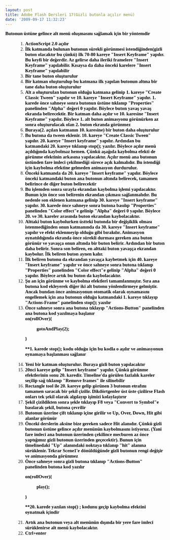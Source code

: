 ```yaml
---
layout: post
title: Adobe Flash Dersleri 17(Gizli butonla açılır menü)
date: '2009-09-17 11:32:23'
---
```


<p style="font-family:Calibri;font-size:11pt;margin:0;"><span style="color:#000000;"><strong>Butonun üstüne gelince alt menü oluşmasını sağlamak için bir yöntemdir</strong></span></p>

<p style="font-family:Calibri;font-size:11pt;margin:0;"><span style="color:#000000;"><strong>
</strong></span>
<ol style="margin-left:.3902in;direction:ltr;unicode-bidi:embed;margin-top:&amp;margin-bottom:0;font-family:Calibri;font-size:11pt;"><span style="color:#000000;"><strong> </strong></span>
	<li style="margin-top:0;margin-bottom:0;vertical-align:middle;"><span style="font-family:Calibri;font-size:11pt;"><span style="color:#000000;"><strong>ActionScript 2.0 açılır</strong></span></span></li>
<span style="color:#000000;"><strong> </strong></span>
	<li style="margin-top:0;margin-bottom:0;vertical-align:middle;"><span style="font-family:Calibri;font-size:11pt;"><span style="color:#000000;"><strong>İlk katmanda bulunan butonun      sürekli görünmesi istendiğinden(gizli buton olacaktır bu çünkü) ilk 70-80      kareye "Insert Keyframe" yapılır. Bu keyfi bir değerdir. Az      gelirse daha ileriki framelere "Insert Keyframe" yapılabilir. Kısaysa      da daha önceki karelere "Insert Keyframe" yapılabilir</strong></span></span></li>
<span style="color:#000000;"><strong> </strong></span>
	<li style="margin-top:0;margin-bottom:0;vertical-align:middle;"><span style="font-family:Calibri;font-size:11pt;"><span style="color:#000000;"><strong>Bir tane buton oluşturulur</strong></span></span></li>
<span style="color:#000000;"><strong> </strong></span>
	<li style="margin-top:0;margin-bottom:0;vertical-align:middle;"><span style="font-family:Calibri;font-size:11pt;"><span style="color:#000000;"><strong>Bir katman oluşturulup bu      katmana ilk yapılan butonun altına bir tane daha buton oluşturulur</strong></span></span></li>
<span style="color:#000000;"><strong> </strong></span>
	<li style="margin-top:0;margin-bottom:0;vertical-align:middle;"><span style="font-family:Calibri;font-size:11pt;"><span style="color:#000000;"><strong>Alt a oluşturulan butonun      olduğu katmana gelinip 1. kareye "Create Classic Tween" yapılır      ve 10. kareye "Insert Keyframe" yapılır. 1. karede önce sahneye      sonra butonun üstüne tıklanıp "Properties" panelinden      "Alpha" değeri 0 yapılır. Böylece buton yavaş yavaş ekranda      belirecektir. Bir katman daha açılır ve 10. karesine "Insert      Keyframe" yapılır. Böylece 1. alt buton animasyonu görünürken az      sonra oluşturulacak olan 2. buton ekranda görünmez</strong></span></span></li>
<span style="color:#000000;"><strong> </strong></span>
	<li style="margin-top:0;margin-bottom:0;vertical-align:middle;"><span style="font-family:Calibri;font-size:11pt;"><span style="color:#000000;"><strong>Buraya(2. açılan katmanın 10.      karesine) bir buton daha oluşturulur</strong></span></span></li>
<span style="color:#000000;"><strong> </strong></span>
	<li style="margin-top:0;margin-bottom:0;vertical-align:middle;"><span style="font-family:Calibri;font-size:11pt;"><span style="color:#000000;"><strong>Bu butona da tween eklenir.      10. kareye "Create Classic Tween" yapılır. 20. kareye      "Insert keyframe" yapılır. Ardından bu katmandaki 20. kareye tıklanıp      stop(); yazılır. Böylece açılır menü açıldığında kaybolmaz hemen. Çünkü aşağıda      kaybolma efekti de görünme efektinin arkasına yapılacaktır. Açılır menü      ana butonun üstünden fare imleci çekilmediği sürece açık kalmalıdır. Bu      istendiği için kaybolma efektine gelmeden animasyon durdurulur.</strong></span></span></li>
<span style="color:#000000;"><strong> </strong></span>
	<li style="margin-top:0;margin-bottom:0;vertical-align:middle;"><span style="font-family:Calibri;font-size:11pt;"><span style="color:#000000;"><strong>Önceki katmanda da 20. kareye      "Insert keyframe" yapılır. Böylece önceki katmandaki buton ana      butonun altında belirecek, tamamen belirince de diğer buton belirecektir</strong></span></span></li>
<span style="color:#000000;"><strong> </strong></span>
	<li style="margin-top:0;margin-bottom:0;vertical-align:middle;"><span style="font-family:Calibri;font-size:11pt;"><span style="color:#000000;"><strong>Bu işlemden sonra sırayla      ekrandan kaybolma işlemi yapılacaktır. Bunun için önce son belirenin      ekrandan çıkması sağlanmalıdır. Bu nedenle son eklenen katmana gelinip 30.      kareye "Insert keyframe" yapılır. 30. karede önce sahneye sonra      butona basılıp "Properties" panelinden "Color effect"e      gelinip "Alpha" değeri 0 yapılır. Böylece 20. ve 30. kareler      arasında buton ekrandan kaybolacaktır. </strong></span></span></li>
<span style="color:#000000;"><strong> </strong></span>
	<li style="margin-top:0;margin-bottom:0;vertical-align:middle;"><span style="font-family:Calibri;font-size:11pt;"><span style="color:#000000;"><strong>Alttaki buton kaybolurken      üstteki butonda bir değişiklik olması istenmediğinden onun katmanında da      30. kareye "Insert keyframe" yapılır ve efekt eklenmeyip olduğu      gibi bırakılır. Animasyon oynatıldığında ekranda önce sürekli durması      gereken ana buton görünür ve yavaşça onun altında bir buton belirir. Ardından      bir buton daha belirir. Sonra son beliren, en alttaki buton yavaşça      ekrandan kaybolur. İlk beliren buton aynen kalır.</strong></span></span></li>
<span style="color:#000000;"><strong> </strong></span>
	<li style="margin-top:0;margin-bottom:0;vertical-align:middle;"><span style="font-family:Calibri;font-size:11pt;"><span style="color:#000000;"><strong>İlk beliren butonu da      ekrandan yavaşça kaybetmek için 40. kareye "Insert keyframe" yapılır      ve önce sahneye sonra butona tıklanıp "Properties" panelinden      "Color effect"e gelinip "Alpha" değeri 0 yapılır.      Böylece artık bu buton da kaybolacaktır. </strong></span></span></li>
<span style="color:#000000;"><strong> </strong></span>
	<li style="margin-top:0;margin-bottom:0;vertical-align:middle;"><span style="font-family:Calibri;font-size:11pt;"><span style="color:#000000;"><strong>Şu an için görünme ve      kaybolma efektleri tamamlanmıştır. Sıra ana butona kod ekleyerek diğer iki      alt butonu yönlendirmeye gelmiştir. Ancak bundan önce animasyonun otomatik      olarak oynamasını engellemek için ana butonun olduğu katmandaki 1. kareye      tıklayıp "Actions-Frame" panelinden stop(); yazılır</strong></span></span></li>
<span style="color:#000000;"><strong> </strong></span>
	<li style="margin-top:0;margin-bottom:0;vertical-align:middle;"><span style="font-family:Calibri;font-size:11pt;"><span style="color:#000000;"><strong>Önce sahneye sonra ana butona      tıklayıp "Actions-Button" panelinden ana butona kod yazılmaya başlanır</strong></span></span></li>
<span style="color:#000000;"><strong> </strong></span>
<p style="font-family:Calibri;font-size:11pt;margin:0;"><span style="color:#000000;"><strong>on(rollOver){</strong></span></p>

<span style="color:#000000;"><strong> </strong></span>
<p style="font-family:Calibri;font-size:11pt;margin:0 0 0 .375in;"><span style="color:#000000;"><strong>gotoAndPlay(2);</strong></span></p>

<span style="color:#000000;"><strong> </strong></span>
<p style="font-family:Calibri;font-size:11pt;margin:0;"><span style="color:#000000;"><strong>}</strong></span></p>

<span style="color:#000000;"><strong> </strong></span>
<p style="font-family:Calibri;font-size:11pt;margin:0;"><span style="color:#000000;"><strong>**1. karede stop();  kodu olduğu için bu kodla o aşılır ve animasyonun oynamaya başlanması sağlanır</strong></span></p>

<span style="color:#000000;"><strong> </strong></span>
	<li style="margin-top:0;margin-bottom:0;vertical-align:middle;"><span style="font-family:Calibri;font-size:11pt;"><span style="color:#000000;"><strong>Yeni bir katman oluşturulur.      Buraya gizli buton yapılacaktır</strong></span></span></li>
<span style="color:#000000;"><strong> </strong></span>
	<li style="margin-top:0;margin-bottom:0;vertical-align:middle;"><span style="font-family:Calibri;font-size:11pt;"><span style="color:#000000;"><strong>20nci kareye gelip      "Insert keyframe" yapılır. Çünkü görünme efektlerinin sonu 20.      karedir. Timeline'da görülen fazlalık kareler seçilip sağ tıklanıp      "Remove frames" ile silinebilir</strong></span></span></li>
<span style="color:#000000;"><strong> </strong></span>
	<li style="margin-top:0;margin-bottom:0;vertical-align:middle;"><span style="font-family:Calibri;font-size:11pt;"><span style="color:#000000;"><strong>Rectangle tool ile 20. kareye      gelip görünen 3 butonun etrafını tamamen saracak bir şekil çizilir.      Dikdörtgenler üst üste çizilirse Flash onları tek şekil olarak algılayıp işimizi      kolaylaştırır</strong></span></span></li>
<span style="color:#000000;"><strong> </strong></span>
	<li style="margin-top:0;margin-bottom:0;vertical-align:middle;"><span style="font-family:Calibri;font-size:11pt;"><span style="color:#000000;"><strong>Şekil çizildikten sonra şekle      tıklayıp F8 veya "Convert to Symbol"e basılarak şekil, butona      çevrilir</strong></span></span></li>
<span style="color:#000000;"><strong> </strong></span>
	<li style="margin-top:0;margin-bottom:0;vertical-align:middle;"><span style="font-family:Calibri;font-size:11pt;"><span style="color:#000000;"><strong>Butonun üzerine çift tıklanıp      içine girilir ve Up, Over, Down, Hit gibi alanlar görünür</strong></span></span></li>
<span style="color:#000000;"><strong> </strong></span>
	<li style="margin-top:0;margin-bottom:0;vertical-align:middle;"><span style="font-family:Calibri;font-size:11pt;"><span style="color:#000000;"><strong>Önceki derslerin aksine bize      gereken sadece Hit alanıdır. Çünkü gizli butonun üstüne gelince açılır      menünün kaybolmasını istiyoruz. (Yani fare imleci ana butonun üzerinden      çekilince mecburen az önce yaptığımız gizli butonun üzerinden geçecektir).      Bunun için timelinedaki "Up" alanındaki noktaya tıklanıp      "hit" alanına sürüklenir. Tekrar Scene1'e dönüldüğünde gizli      butonun rengi değişir ve animasyonda görünmez</strong></span></span></li>
<span style="color:#000000;"><strong> </strong></span>
	<li style="margin-top:0;margin-bottom:0;vertical-align:middle;"><span style="font-family:Calibri;font-size:11pt;"><span style="color:#000000;"><strong>Önce sahneye sonra gizli      butona tıklanıp "Actions-Button" panelinden butona kod yazılır</strong></span></span></li>
<span style="color:#000000;"><strong> </strong></span>
<p style="font-family:Calibri;font-size:11pt;margin:0;"><span style="color:#000000;"><strong>on(rollOver){</strong></span></p>

<span style="color:#000000;"><strong> </strong></span>
<p style="font-family:Calibri;font-size:11pt;margin:0 0 0 .375in;"><span style="color:#000000;"><strong>play();</strong></span></p>

<span style="color:#000000;"><strong> </strong></span>
<p style="font-family:Calibri;font-size:11pt;margin:0;"><span style="color:#000000;"><strong>}</strong></span></p>

<span style="color:#000000;"><strong> </strong></span>
<p style="font-family:Calibri;font-size:11pt;margin:0;"><span style="color:#000000;"><strong>**20. karede  yazılan stop() ; kodunu geçip kaybolma efektini oynatmak içindir</strong></span></p>

<span style="color:#000000;"><strong> </strong></span>
	<li style="margin-top:0;margin-bottom:0;vertical-align:middle;"><span style="font-family:Calibri;font-size:11pt;"><span style="color:#000000;"><strong>Artık ana butonun veya alt      menünün dışında bir yere fare imleci sürüklenirse alt menü kaybolacaktır. </strong></span></span></li>
<span style="color:#000000;"><strong> </strong></span>
	<li style="margin-top:0;margin-bottom:0;vertical-align:middle;"><span style="font-family:Calibri;font-size:11pt;"><span style="color:#000000;"><strong>Ctrl+enter</strong></span></span></li>
<span style="color:#000000;"><strong> </strong></span>
<p style="font-family:Calibri;font-size:11pt;margin:0;"><span style="color:#000000;"><strong> </strong></span></p>

<span style="color:#000000;"><strong> </strong></span>
<p style="font-family:Calibri;font-size:11pt;margin:0;"><span style="color:#000000;"><strong> </strong></span></p>

<span style="color:#000000;"><strong> </strong></span>
<p style="font-family:Calibri;font-size:11pt;margin:0;"><span style="color:#000000;"><strong> </strong></span></p>

<span style="color:#000000;"><strong> </strong></span>
<p style="font-family:Calibri;font-size:11pt;margin:0;"><span style="color:#000000;"><strong> </strong></span></p>

<span style="color:#000000;"><strong> </strong></span>
<p style="font-family:Calibri;font-size:11pt;margin:0;"><span style="color:#000000;"><strong> </strong></span></p>

<span style="color:#000000;"><strong> </strong></span>
<p style="font-family:Calibri;font-size:11pt;margin:0;"><span style="color:#000000;"><strong> </strong></span></p>

<span style="color:#000000;"><strong> </strong></span>
<p style="font-family:Calibri;font-size:11pt;margin:0;"><span style="color:#000000;"><strong> </strong></span></p>

<span style="color:#000000;"><strong> </strong></span>
<p style="font-family:Calibri;font-size:11pt;margin:0;"><span style="color:#000000;"><strong> </strong></span></p>

<span style="color:#000000;"><strong> </strong></span>
<p style="font-family:Calibri;font-size:11pt;margin:0;"><span style="color:#000000;"><strong> </strong></span></p>

<span style="color:#000000;"><strong> </strong></span>
<p style="font-family:Calibri;font-size:11pt;margin:0;"><span style="color:#000000;"><strong> </strong></span></p>

<span style="color:#000000;"><strong> </strong></span>
<p style="font-family:Calibri;font-size:11pt;margin:0;"><span style="color:#000000;"><strong> </strong></span></p>

<span style="color:#000000;"><strong> </strong></span></ol>
<p style="font-family:Calibri;font-size:11pt;margin:0;"><span style="color:#000000;"><strong> </strong></span></p>